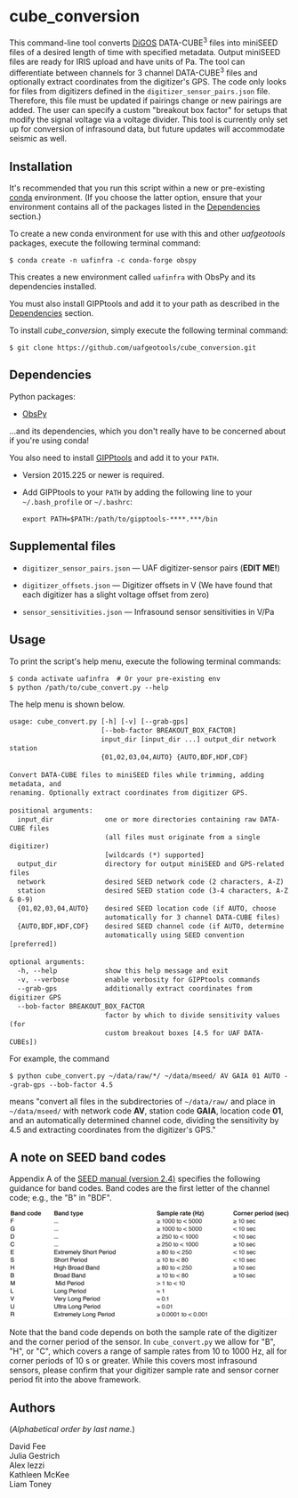 cube_conversion
===============

This command-line tool converts [DiGOS](https://digos.eu/) DATA-CUBE<sup>3</sup>
files into miniSEED files of a desired length of time with specified metadata.
Output miniSEED files are ready for IRIS upload and have units of Pa. The tool
can differentiate between channels for 3 channel DATA-CUBE<sup>3</sup> files and
optionally extract coordinates from the digitizer's GPS. The code only looks for
files from digitizers defined in the `digitizer_sensor_pairs.json` file. Therefore,
this file must be updated if pairings change or new pairings are added. The user
can specify a custom "breakout box factor" for setups that modify the signal
voltage via a voltage divider. This tool is currently only set up for conversion
of infrasound data, but future updates will accommodate seismic as well.

Installation
------------

It's recommended that you run this script within a new or pre-existing
[conda](https://docs.conda.io/projects/conda/en/latest/index.html) environment.
(If you choose the latter option, ensure that your environment contains all of
the packages listed in the [Dependencies](#dependencies) section.)

To create a new conda environment for use with this and other _uafgeotools_
packages, execute the following terminal command:
```
$ conda create -n uafinfra -c conda-forge obspy
```
This creates a new environment called `uafinfra` with ObsPy and its dependencies
installed.

You must also install GIPPtools and add it to your path as described in the
[Dependencies](#dependencies) section.

To install _cube_conversion_, simply execute the following terminal command:
```
$ git clone https://github.com/uafgeotools/cube_conversion.git
```

Dependencies
------------

Python packages:

* [ObsPy](http://docs.obspy.org/)

...and its dependencies, which you don't really have to be concerned about if
you're using conda!

You also need to install
[GIPPtools](https://www.gfz-potsdam.de/en/section/geophysical-deep-sounding/infrastructure/geophysical-instrument-pool-potsdam-gipp/software/gipptools/)
and add it to your `PATH`.

* Version 2015.225 or newer is required.

* Add GIPPtools to your `PATH` by adding the following line to your
  `~/.bash_profile` or `~/.bashrc`:
  ```
  export PATH=$PATH:/path/to/gipptools-****.***/bin
  ```

Supplemental files
------------------

* `digitizer_sensor_pairs.json` — UAF digitizer-sensor pairs (**EDIT ME!**)

* `digitizer_offsets.json` — Digitizer offsets in V (We have found that each
                             digitizer has a slight voltage offset from zero)

* `sensor_sensitivities.json` — Infrasound sensor sensitivities in V/Pa

Usage
-----

To print the script's help menu, execute the following terminal commands:
```
$ conda activate uafinfra  # Or your pre-existing env
$ python /path/to/cube_convert.py --help
```
The help menu is shown below.
```
usage: cube_convert.py [-h] [-v] [--grab-gps]
                       [--bob-factor BREAKOUT_BOX_FACTOR]
                       input_dir [input_dir ...] output_dir network station
                       {01,02,03,04,AUTO} {AUTO,BDF,HDF,CDF}

Convert DATA-CUBE files to miniSEED files while trimming, adding metadata, and
renaming. Optionally extract coordinates from digitizer GPS.

positional arguments:
  input_dir             one or more directories containing raw DATA-CUBE files
                        (all files must originate from a single digitizer)
                        [wildcards (*) supported]
  output_dir            directory for output miniSEED and GPS-related files
  network               desired SEED network code (2 characters, A-Z)
  station               desired SEED station code (3-4 characters, A-Z & 0-9)
  {01,02,03,04,AUTO}    desired SEED location code (if AUTO, choose
                        automatically for 3 channel DATA-CUBE files)
  {AUTO,BDF,HDF,CDF}    desired SEED channel code (if AUTO, determine
                        automatically using SEED convention [preferred])

optional arguments:
  -h, --help            show this help message and exit
  -v, --verbose         enable verbosity for GIPPtools commands
  --grab-gps            additionally extract coordinates from digitizer GPS
  --bob-factor BREAKOUT_BOX_FACTOR
                        factor by which to divide sensitivity values (for
                        custom breakout boxes [4.5 for UAF DATA-CUBEs])
```
For example, the command
```
$ python cube_convert.py ~/data/raw/*/ ~/data/mseed/ AV GAIA 01 AUTO --grab-gps --bob-factor 4.5
```
means "convert all files in the subdirectories of `~/data/raw/` and place in
`~/data/mseed/` with network code **AV**, station code **GAIA**, location code
**01**, and an automatically determined channel code, dividing the sensitivity
by 4.5 and extracting coordinates from the digitizer's GPS."

A note on SEED band codes
-------------------------

Appendix A of the
[SEED manual (version 2.4)](http://www.fdsn.org/pdf/SEEDManual_V2.4.pdf)
specifies the following guidance for band codes. Band codes are the first
letter of the channel code; e.g., the "B" in "BDF".

![](SEEDManual_V2.4_band_codes.png)

Note that the band code depends on both the sample rate of the digitizer and
the corner period of the sensor. In `cube_convert.py` we allow for "B", "H", or
"C", which covers a range of sample rates from 10 to 1000 Hz, all for corner
periods of 10 s or greater. While this covers most infrasound sensors, please
confirm that your digitizer sample rate and sensor corner period fit into the
above framework.

Authors
-------

(_Alphabetical order by last name._)

David Fee  
Julia Gestrich  
Alex Iezzi  
Kathleen McKee  
Liam Toney
